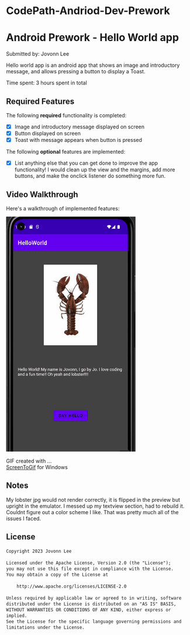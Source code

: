 # CodePath-Andriod-Dev-Prework
# Android Prework - Hello World app

Submitted by: Jovonn Lee

Hello world app is an android app that shows an image and introductory message, and allows pressing a button to display a Toast. 

Time spent: 3 hours spent in total

## Required Features

The following **required** functionality is completed:

* [X] Image and introductory message displayed on screen
* [X] Button displayed on screen
* [X] Toast with message appears when button is pressed 

The following **optional** features are implemented:

* [X] List anything else that you can get done to improve the app functionality!
I would clean up the view and the margins, add more buttons, and make the onclick listener do something more fun.

## Video Walkthrough

Here's a walkthrough of implemented features:

<img src='CodePathGif.gif' title='Video Walkthrough' width='' alt='Video Walkthrough' />

GIF created with ...  
[ScreenToGif](https://www.screentogif.com/) for Windows

## Notes

My lobster jpg would not render correctly, it is flipped in the preview but upright in the emulator.  I messed up my textview section, had to rebuild it.  Couldnt figure out a color scheme I like.  That was pretty much all of the issues I faced.

## License

    Copyright 2023 Jovonn Lee

    Licensed under the Apache License, Version 2.0 (the "License");
    you may not use this file except in compliance with the License.
    You may obtain a copy of the License at

        http://www.apache.org/licenses/LICENSE-2.0

    Unless required by applicable law or agreed to in writing, software
    distributed under the License is distributed on an "AS IS" BASIS,
    WITHOUT WARRANTIES OR CONDITIONS OF ANY KIND, either express or implied.
    See the License for the specific language governing permissions and
    limitations under the License.
